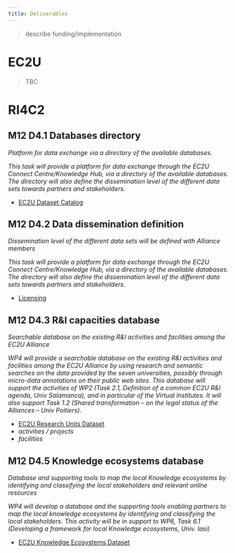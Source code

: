 ```yaml
---
title: Deliverables
---
```


> describe funding/implementation

# EC2U

> TBC

# RI4C2

## M12 D4.1 Databases directory

*Platform for data exchange via a directory of the available databases.*

*This task will provide a platform for data exchange through the EC2U Connect Centre/Knowledge Hub, via a directory of
the available databases. The directory will also define the dissemination level of the different data sets towards
partners and stakeholders.*

* [EC2U Dataset Catalog](../datasets/index.md)

## M12 D4.2 Data dissemination definition

*Dissemination level of the different data sets will be defined with Alliance members*

*This task will provide a platform for data exchange through the EC2U Connect Centre/Knowledge Hub, via a directory of
the available databases. The directory will also define the dissemination level of the different data sets towards
partners and stakeholders.*

* [Licensing](licensing.md)

## M12 D4.3 R&I capacities database

*Searchable database on the existing R&I activities and facilities among the EC2U Alliance*

*WP4 will provide a searchable database on the existing R&I activities and facilities among the EC2U Alliance by using
research and semantic searches on the data provided by the seven universities, possibly through micro-data annotations on
their public web sites. This database will support the activities of WP2 (Task 2.1, Definition of a common EC2U R&I
agenda, Univ Salamanca), and in particular of the Virtual Institutes. It will also support Task 1.2 (Shared
transformation – on the legal status of the Alliances – Univ Poitiers).*

* [EC2U Research Units Dataset](../datasets/units.md)
* *activities / projects*
* *facilities*

## M12 D4.5 Knowledge ecosystems database

*Database and supporting tools to map the local Knowledge ecosystems by identifying and classifying the local
stakeholders and relevant online resources*

*WP4 will develop a database and the supporting tools enabling partners to map the local knowledge ecosystems by
identifying and classifying the local stakeholders. This activity will be in support to WP6, Task 6.1 (Developing a
framework for local Knowledge ecosystems, Univ. Iasi)*

* [EC2U Knowledge Ecosystems Dataset](../datasets/ecosystems.md)